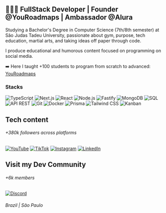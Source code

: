 ## 👨🏻‍💻 **FullStack Developer | Founder @YouRoadmaps | Ambassador @Alura**

Studying a Bachelor's Degree in Computer Science (7th/8th semester) at São Judas Tadeu University, passionate about gym, purpose, tech education, martial arts, and taking ideas off paper through code.

I produce educational and humorous content focused on programming on social media.

➡️ Here I taught +100 students to program from scratch to advanced: [YouRoadmaps](https://youroadmaps.com)

### Stacks

![TypeScript](https://img.shields.io/badge/-TypeScript-3178C6?style=flat-square&logo=typescript&logoColor=white) 
![Next.js](https://img.shields.io/badge/-Next.js-000000?style=flat-square&logo=next.js&logoColor=white) 
![React](https://img.shields.io/badge/-React-61DAFB?style=flat-square&logo=react&logoColor=black) 
![Node.js](https://img.shields.io/badge/-Node.js-339933?style=flat-square&logo=node.js&logoColor=white) 
![Fastify](https://img.shields.io/badge/-Fastify-000000?style=flat-square&logo=fastify&logoColor=white)
![MongoDB](https://img.shields.io/badge/-MongoDB-47A248?style=flat-square&logo=mongodb&logoColor=white) 
![SQL](https://img.shields.io/badge/-SQL-CC2927?style=flat-square&logo=database&logoColor=white) <br>
![API REST](https://img.shields.io/badge/-API%20REST-005571?style=flat-square&logo=postman&logoColor=white) 
![Git](https://img.shields.io/badge/-Git-F05032?style=flat-square&logo=git&logoColor=white) 
![Docker](https://img.shields.io/badge/-Docker-2496ED?style=flat-square&logo=docker&logoColor=white)
![Prisma](https://img.shields.io/badge/-Prisma-2D3748?style=flat-square&logo=prisma&logoColor=white) 
![Tailwind CSS](https://img.shields.io/badge/-Tailwind%20CSS-38B2AC?style=flat-square&logo=tailwindcss&logoColor=white) 
![Kanban](https://img.shields.io/badge/-Kanban-026AA7?style=flat-square&logo=trello&logoColor=white)

## Tech content
###### +380k followers across platforms
[![YouTube](https://img.shields.io/badge/YouTube-FF0000?style=flat-square&logo=youtube&logoColor=white)](https://youtube.com/@caio_andress) 
[![TikTok](https://img.shields.io/badge/TikTok-000000?style=flat-square&logo=tiktok&logoColor=white)](https://tiktok.com/@caio_andres) 
[![Instagram](https://img.shields.io/badge/Instagram-E4405F?style=flat-square&logo=instagram&logoColor=white)](https://instagram.com/caio_andress) 
[![LinkedIn](https://img.shields.io/badge/LinkedIn-0077B5?style=flat-square&logo=linkedin&logoColor=white)](https://www.linkedin.com/in/caio-andres/)

## Visit my Dev Community
###### +6k members
[![Discord](https://img.shields.io/badge/Discord-7289DA?style=flat-square&logo=discord&logoColor=white)](https://discord.gg/servidordosprogramadores)

###### Brazil | São Paulo
